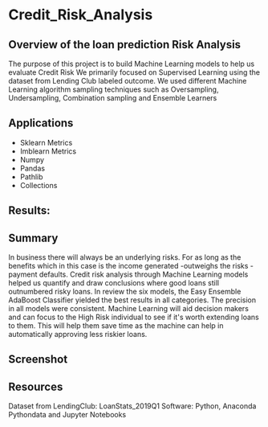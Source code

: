 # Credit_Risk_Analysis
## Overview of the loan prediction Risk Analysis
The purpose of this project is to build Machine Learning models to help us evaluate Credit Risk We primarily focused on Supervised Learning using the dataset from Lending Club labeled outcome. We used different Machine Learning algorithm sampling techniques such as Oversampling, Undersampling, Combination sampling and Ensemble Learners

## Applications
- Sklearn Metrics
- Imblearn Metrics
- Numpy
- Pandas
- Pathlib
- Collections
## Results:


## Summary
In business there will always be an underlying risks. For as long as the benefits which in this case is the income generated -outweighs the risks - payment defaults. Credit risk analysis through Machine Learning models helped us quantify and draw conclusions where good loans still outnumbered risky loans. In review the six models, the Easy Ensemble AdaBoost Classifier yielded the best results in all categories. The precision in all models were consistent. Machine Learning will aid decision makers and can focus to the High Risk individual to see if it's worth extending loans to them. This will help them save time as the machine can help in automatically approving less riskier loans.

## Screenshot

## Resources
Dataset from LendingClub: LoanStats_2019Q1
Software: Python, Anaconda Pythondata and Jupyter Notebooks
